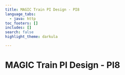 ```yaml
---
title: MAGIC Train PI Design - PI8
language_tabs:
  - java: http
toc_footers: []
includes: []
search: false
highlight_theme: darkula

---
```


# MAGIC Train PI Design - PI8